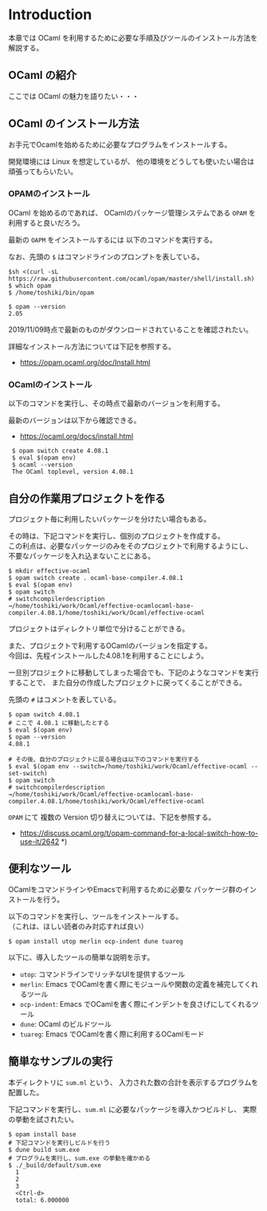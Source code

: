 # Introduction

本章では OCaml を利用するために必要な手順及びツールのインストール方法を解説する。

## OCaml の紹介

ここでは OCaml の魅力を語りたい・・・

## OCaml のインストール方法

お手元でOcamlを始めるために必要なプログラムをインストールする。

開発環境には Linux を想定しているが、
他の環境をどうしても使いたい場合は頑張ってもらいたい。

### OPAMのインストール

OCaml を始めるのであれば、
OCamlのパッケージ管理システムである `OPAM` を利用すると良いだろう。

最新の `OAPM` をインストールするには 以下のコマンドを実行する。

なお、先頭の `$` はコマンドラインのプロンプトを表している。

```
$sh <(curl -sL https://raw.githubusercontent.com/ocaml/opam/master/shell/install.sh)
$ which opam
$ /home/toshiki/bin/opam

$ opam --version
2.05
```

2019/11/09時点で最新のものがダウンロードされていることを確認されたい。

詳細なインストール方法については下記を参照する。

* https://opam.ocaml.org/doc/Install.html

### OCamlのインストール

以下のコマンドを実行し、その時点で最新のバージョンを利用する。

最新のバージョンは以下から確認できる。

* https://ocaml.org/docs/install.html


```
 $ opam switch create 4.08.1
 $ eval $(opam env)
 $ ocaml --version
 The OCaml toplevel, version 4.08.1
```

## 自分の作業用プロジェクトを作る

プロジェクト毎に利用したいパッケージを分けたい場合もある。

その時は、下記コマンドを実行し、個別のプロジェクトを作成する。  
この利点は、必要なパッケージのみをそのプロジェクトで利用するようにし、
不要なパッケージを入れ込まないことにある。

```
$ mkdir effective-ocaml
$ opam switch create . ocaml-base-compiler.4.08.1
$ eval $(opam env)
$ opam switch
# switchcompilerdescription
→/home/toshiki/work/Ocaml/effective-ocamlocaml-base-compiler.4.08.1/home/toshiki/work/Ocaml/effective-ocaml
```

プロジェクトはディレクトリ単位で分けることができる。

また、プロジェクトで利用するOCamlのバージョンを指定する。  
今回は、先程インストールした4.08.1を利用することにしよう。

一旦別プロジェクトに移動してしまった場合でも、下記のようなコマンドを実行することで、
また自分の作成したプロジェクトに戻ってくることができる。

先頭の `#` はコメントを表している。

```
$ opam switch 4.08.1
# ここで 4.08.1 に移動したとする
$ eval $(opam env)
$ opam --version
4.08.1

# その後、自分のプロジェクトに戻る場合は以下のコマンドを実行する
$ eval $(opam env --switch=/home/toshiki/work/Ocaml/effective-ocaml --set-switch)
$ opam switch
# switchcompilerdescription
→/home/toshiki/work/Ocaml/effective-ocamlocaml-base-compiler.4.08.1/home/toshiki/work/Ocaml/effective-ocaml
```

`OPAM` にて 複数の Version 切り替えについては、下記を参照する。

* https://discuss.ocaml.org/t/opam-command-for-a-local-switch-how-to-use-it/2642
*)


## 便利なツール

OCamlをコマンドラインやEmacsで利用するために必要な
パッケージ群のインストールを行う。

以下のコマンドを実行し、ツールをインストールする。  
（これは、ほしい読者のみ対応すれば良い）

```
$ opam install utop merlin ocp-indent dune tuareg
```

以下に、導入したツールの簡単な説明を示す。

* `utop`: コマンドラインでリッチなUIを提供するツール
* `merlin`: Emacs でOCamlを書く際にモジュールや関数の定義を補完してくれるツール
* `ocp-indent`: Emacs でOCamlを書く際にインデントを良さげにしてくれるツール
* `dune`: OCaml のビルドツール
* `tuareg`: Emacs でOCamlを書く際に利用するOCamlモード

## 簡単なサンプルの実行

本ディレクトリに `sum.ml` という、
入力された数の合計を表示するプログラムを配置した。

下記コマンドを実行し、`sum.ml` に必要なパッケージを導入かつビルドし、
実際の挙動を試されたい。

```
$ opam install base
# 下記コマンドを実行しビルドを行う
$ dune build sum.exe
# プログラムを実行し、sum.exe の挙動を確かめる
$ ./_build/default/sum.exe
  1
  2
  3
  <Ctrl-d>
  total: 6.000000
```

